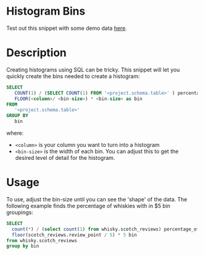 # Histogram Bins
Test out this snippet with some demo data [here](https://count.co/n/J7s46HSTsrm).

# Description
Creating histograms using SQL can be tricky. This snippet will let you quickly create the bins needed to create a histogram:

```sql
SELECT 
   COUNT(1) / (SELECT COUNT(1) FROM '<project.schema.table>' ) percentage_of_results
   FLOOR(<column>/ <bin-size>) * <bin-size> as bin
FROM
   '<project.schema.table>'
GROUP BY 
   bin
```
where:
- `<column>` is your column you want to turn into a histogram
- `<bin-size>` is the width of each bin. You can adjust this to get the desired level of detail for the histogram.


# Usage
To use, adjust the bin-size until you can see the 'shape' of the data. The following example finds the percentage of whiskies with in $5 bin groupings: 

```sql
SELECT 
  count(*) / (select count(1) from whisky.scotch_reviews) percentage_of_results,
  floor(scotch_reviews.review_point / 5) * 5 bin
from whisky.scotch_reviews
group by bin
```
